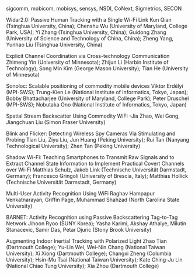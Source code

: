 sigcomm, mobicom, mobisys, sensys, NSDI, CoNext, Sigmetrics, SECON


Widar2.0: Passive Human Tracking with a Single Wi-Fi Link Kun Qian (Tsinghua University, China); Chenshu Wu (University of Maryland, College Park, USA); Yi Zhang (Tsinghua University, China); Guidong Zhang (University of Science and Technology of China, China); Zheng Yang, Yunhao Liu (Tsinghua University, China)

Explicit Channel Coordination via Cross-technology Communication Zhimeng Yin (University of Minnesota); Zhijun Li (Harbin Institute of Technology); Song Min Kim (George Mason University); Tian He (University of Minnesota)

Sonoloc: Scalable positioning of commodity mobile devices Viktor Erdélyi (MPI-SWS); Trung-Kien Le (National Institute of Informatics, Tokyo, Japan); Bobby Bhattacharjee (University of Maryland, College Park); Peter Druschel (MPI-SWS); Nobutaka Ono (National Institute of Informatics, Tokyo, Japan)

Spatial Stream Backscatter Using Commodity WiFi -Jia Zhao, Wei Gong, Jiangchuan Liu (Simon Fraser University)

Blink and Flicker: Detecting Wireless Spy Cameras Via Stimulating and Probing Tian Liu, Ziyu Liu, Jun Huang (Peking University); Rui Tan (Nanyang Technological University); Zhen Tan (Peking University)

Shadow Wi-Fi: Teaching Smartphones to Transmit Raw Signals and to Extract Channel State Information to Implement Practical Covert Channels over Wi-Fi Matthias Schulz, Jakob Link (Technische Universität Darmstadt, Germany); Francesco Gringoli (University of Brescia, Italy); Matthias Hollick (Technische Universität Darmstadt, Germany)

Multi-User Activity Recognition Using WiFi Raghav Hampapur Venkatnarayan, Griffin Page, Muhammad Shahzad (North Carolina State University)

BARNET: Activity Recognition using Passive Backscattering Tag-to-Tag Network Jihoon Ryoo (SUNY Korea); Yasha Karimi, Akshay Athalye, Milutin Stanacevic, Samir Das, Petar Djuric (Stony Brook University)

Augmenting Indoor Inertial Tracking with Polarized Light Zhao Tian (Dartmouth College); Yu-Lin Wei, Wei-Nin Chang (National Taiwan University); Xi Xiong (Dartmouth College); Changxi Zheng (Columbia University); Hsin-Mu Tsai (National Taiwan University); Kate Ching-Ju Lin (National Chiao Tung University); Xia Zhou (Dartmouth College)

